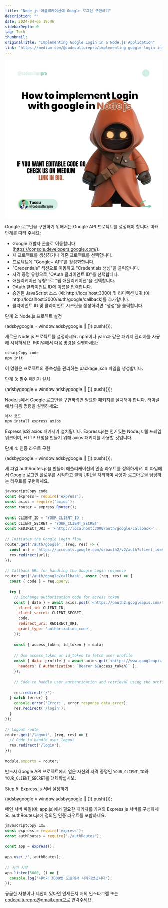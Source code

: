 ```yaml
---
title: "Node.js 어플리케이션에 Google 로그인 구현하기"
description: ""
date: 2024-04-05 19:46
sidebarDepth: 0
tag: Tech
thumbnail: 
originalTitle: "Implementing Google Login in a Node.js Application"
link: "https://medium.com/@codeculturepro/implementing-google-login-in-a-node-js-application-b6fbd98ce5e"
---
```



<img src="./img/ImplementingGoogleLogininaNodejsApplication_0.png" />

Google 로그인을 구현하기 위해서는 Google API 프로젝트를 설정해야 합니다. 아래 단계를 따라 주세요:

- Google 개발자 콘솔로 이동합니다 (https://console.developers.google.com/).
- 새 프로젝트를 생성하거나 기존 프로젝트를 선택합니다.
- 프로젝트에 "Google+ API"를 활성화합니다.
- "Credentials" 섹션으로 이동하고 "Credentials 생성"을 클릭합니다.
- 자격 증명 유형으로 "OAuth 클라이언트 ID"를 선택합니다.
- 애플리케이션 유형으로 "웹 애플리케이션"을 선택합니다.
- OAuth 클라이언트 ID에 이름을 입력합니다.
- 승인된 JavaScript 소스 (예: http://localhost:3000) 및 리디렉션 URI (예: http://localhost:3000/auth/google/callback)를 추가합니다.
- 클라이언트 ID 및 클라이언트 시크릿을 생성하려면 "생성"을 클릭합니다.

단계 2: Node.js 프로젝트 설정

<!-- ui-log 수평형 -->
<ins class="adsbygoogle"
  style="display:block"
  data-ad-client="ca-pub-4877378276818686"
  data-ad-slot="9743150776"
  data-ad-format="auto"
  data-full-width-responsive="true"></ins>
<component is="script">
(adsbygoogle = window.adsbygoogle || []).push({});
</component>

새로운 Node.js 프로젝트를 설정하세요. npm이나 yarn과 같은 패키지 관리자를 사용해 시작하세요. 터미널에서 다음 명령을 실행하세요:

```js
csharpCopy code
npm init
```

이 명령은 프로젝트의 종속성을 관리하는 package.json 파일을 생성합니다.

단계 3: 필수 패키지 설치

<!-- ui-log 수평형 -->
<ins class="adsbygoogle"
  style="display:block"
  data-ad-client="ca-pub-4877378276818686"
  data-ad-slot="9743150776"
  data-ad-format="auto"
  data-full-width-responsive="true"></ins>
<component is="script">
(adsbygoogle = window.adsbygoogle || []).push({});
</component>

Node.js에서 Google 로그인을 구현하려면 필요한 패키지를 설치해야 합니다. 터미널에서 다음 명령을 실행하세요:

```js
복사 코드
npm install express axios
```

Express.js와 axios 패키지가 설치됩니다. Express.js는 인기있는 Node.js 웹 프레임워크이며, HTTP 요청을 만들기 위해 axios 패키지를 사용할 것입니다.

단계 4: 인증 라우트 구현

<!-- ui-log 수평형 -->
<ins class="adsbygoogle"
  style="display:block"
  data-ad-client="ca-pub-4877378276818686"
  data-ad-slot="9743150776"
  data-ad-format="auto"
  data-full-width-responsive="true"></ins>
<component is="script">
(adsbygoogle = window.adsbygoogle || []).push({});
</component>

새 파일 authRoutes.js을 만들어 애플리케이션의 인증 라우트를 정의하세요. 이 파일에서 Google 로그인 플로우를 시작하고 콜백 URL을 처리하며 사용자 로그아웃을 담당하는 라우트를 구현하세요.

```js
javascriptCopy code
const express = require('express');
const axios = require('axios');
const router = express.Router();

const CLIENT_ID = 'YOUR_CLIENT_ID';
const CLIENT_SECRET = 'YOUR_CLIENT_SECRET';
const REDIRECT_URI = '<http://localhost:3000/auth/google/callback>';

// Initiates the Google Login flow
router.get('/auth/google', (req, res) => {
  const url = `https://accounts.google.com/o/oauth2/v2/auth?client_id=${CLIENT_ID}&redirect_uri=${REDIRECT_URI}&response_type=code&scope=profile email`;
  res.redirect(url);
});

// Callback URL for handling the Google Login response
router.get('/auth/google/callback', async (req, res) => {
  const { code } = req.query;

  try {
    // Exchange authorization code for access token
    const { data } = await axios.post('<https://oauth2.googleapis.com/token>', {
      client_id: CLIENT_ID,
      client_secret: CLIENT_SECRET,
      code,
      redirect_uri: REDIRECT_URI,
      grant_type: 'authorization_code',
    });

    const { access_token, id_token } = data;

    // Use access_token or id_token to fetch user profile
    const { data: profile } = await axios.get('<https://www.googleapis.com/oauth2/v1/userinfo>', {
      headers: { Authorization: `Bearer ${access_token}` },
    });

    // Code to handle user authentication and retrieval using the profile data

    res.redirect('/');
  } catch (error) {
    console.error('Error:', error.response.data.error);
    res.redirect('/login');
  }
});

// Logout route
router.get('/logout', (req, res) => {
  // Code to handle user logout
  res.redirect('/login');
});

module.exports = router;
```

반드시 Google API 프로젝트에서 얻은 자신의 자격 증명인 `YOUR_CLIENT_ID`와 `YOUR_CLIENT_SECRET`를 대체하십시오.

Step 5: Express.js 서버 설정하기

<!-- ui-log 수평형 -->
<ins class="adsbygoogle"
  style="display:block"
  data-ad-client="ca-pub-4877378276818686"
  data-ad-slot="9743150776"
  data-ad-format="auto"
  data-full-width-responsive="true"></ins>
<component is="script">
(adsbygoogle = window.adsbygoogle || []).push({});
</component>

메인 서버 파일(예: app.js)에서 필요한 패키지를 가져와 Express.js 서버를 구성하세요. authRoutes.js에 정의된 인증 라우트를 포함하세요.

```js
javascriptCopy 코드
const express = require('express');
const authRoutes = require('./authRoutes');

const app = express();

app.use('/', authRoutes);

// 서버 시작
app.listen(3000, () => {
  console.log('서버가 3000번 포트에서 시작되었습니다');
});
```

궁금한 사항이나 제안이 있다면 언제든지 저의 인스타그램 또는 codeculturepro@gmail.com으로 연락주세요.